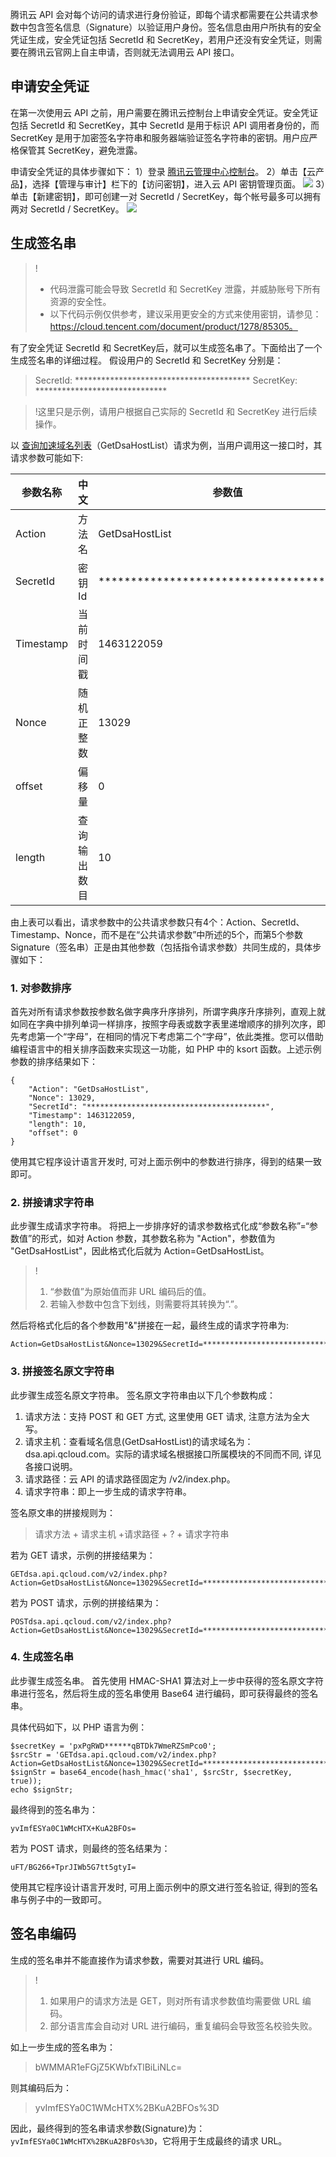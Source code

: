 腾讯云 API 会对每个访问的请求进行身份验证，即每个请求都需要在公共请求参数中包含签名信息（Signature）以验证用户身份。签名信息由用户所执有的安全凭证生成，安全凭证包括 SecretId 和 SecretKey，若用户还没有安全凭证，则需要在腾讯云官网上自主申请，否则就无法调用云 API 接口。

## 申请安全凭证

在第一次使用云 API 之前，用户需要在腾讯云控制台上申请安全凭证。安全凭证包括 SecretId 和 SecretKey，其中 SecretId 是用于标识 API 调用者身份的，而SecretKey 是用于加密签名字符串和服务器端验证签名字符串的密钥。用户应严格保管其 SecretKey，避免泄露。

申请安全凭证的具体步骤如下：
1）登录 [腾讯云管理中心控制台](https://console.cloud.tencent.com/)。
2）单击【云产品】，选择【管理与审计】栏下的【访问密钥】，进入云 API 密钥管理页面。
![](https://main.qcloudimg.com/raw/90434de3ca23afef75cc4a29a2935156.png)
3）单击【新建密钥】，即可创建一对 SecretId / SecretKey，每个帐号最多可以拥有两对 SecretId / SecretKey。
![](https://main.qcloudimg.com/raw/0841c5465befe4c2846188e4df1c62d7.png)

## 生成签名串

>!
>- 代码泄露可能会导致 SecretId 和 SecretKey 泄露，并威胁账号下所有资源的安全性。
>- 以下代码示例仅供参考，建议采用更安全的方式来使用密钥，请参见：https://cloud.tencent.com/document/product/1278/85305。

有了安全凭证 SecretId 和 SecretKey后，就可以生成签名串了。下面给出了一个生成签名串的详细过程。
假设用户的 SecretId 和 SecretKey 分别是：
>SecretId: \*\*\*\*\*\*\*\*\*\*\*\*\*\*\*\*\*\*\*\*\*\*\*\*\*\*\*\*\*\*\*\*\*\*\*\*\*\*\*\* 
>SecretKey: \*\*\*\*\*\*\*\*\*\*\*\*\*\*\*\*\*\*\*\*\*\*\*\*\*\*\*\*\*\*

>!这里只是示例，请用户根据自己实际的 SecretId 和 SecretKey 进行后续操作。

以 [查询加速域名列表](https://cloud.tencent.com/document/product/570/13940)（GetDsaHostList）请求为例，当用户调用这一接口时，其请求参数可能如下:

| 参数名称      | 中文     | 参数值                                  |
| --------- | ------ | ------------------------------------ |
| Action    | 方法名    | GetDsaHostList                     |
| SecretId  | 密钥 Id   | \*\*\*\*\*\*\*\*\*\*\*\*\*\*\*\*\*\*\*\*\*\*\*\*\*\*\*\*\*\*\*\*\*\*\*\*\*\*\*\* |
| Timestamp | 当前时间戳  | 1463122059                           |
| Nonce     | 随机正整数  | 13029                                |
| offset    | 偏移量    | 0                                    |
| length           | 查询输出数目 | 10                                   |

由上表可以看出，请求参数中的公共请求参数只有4个：Action、SecretId、Timestamp、Nonce，而不是在“公共请求参数”中所述的5个，而第5个参数 Signature（签名串）正是由其他参数（包括指令请求参数）共同生成的，具体步骤如下：

### 1. 对参数排序
首先对所有请求参数按参数名做字典序升序排列，所谓字典序升序排列，直观上就如同在字典中排列单词一样排序，按照字母表或数字表里递增顺序的排列次序，即先考虑第一个“字母”，在相同的情况下考虑第二个“字母”，依此类推。您可以借助编程语言中的相关排序函数来实现这一功能，如 PHP 中的 ksort 函数。上述示例参数的排序结果如下：
```
{
	"Action": "GetDsaHostList",
	"Nonce": 13029,
	"SecretId": "****************************************",
	"Timestamp": 1463122059,
	"length": 10,
	"offset": 0
}
```
使用其它程序设计语言开发时, 可对上面示例中的参数进行排序，得到的结果一致即可。

### 2. 拼接请求字符串
此步骤生成请求字符串。
将把上一步排序好的请求参数格式化成“参数名称”=“参数值”的形式，如对 Action 参数，其参数名称为 "Action"，参数值为 "GetDsaHostList"，因此格式化后就为 Action=GetDsaHostList。

>!
>1. “参数值”为原始值而非 URL 编码后的值。
>2. 若输入参数中包含下划线，则需要将其转换为“.”。

然后将格式化后的各个参数用"&"拼接在一起，最终生成的请求字符串为:

```
Action=GetDsaHostList&Nonce=13029&SecretId=****************************************&Timestamp=1463122059&length=10&offset=0
```

### 3. 拼接签名原文字符串
此步骤生成签名原文字符串。
签名原文字符串由以下几个参数构成：

1) 请求方法：支持 POST 和 GET 方式, 这里使用 GET 请求, 注意方法为全大写。
2) 请求主机：查看域名信息(GetDsaHostList)的请求域名为：dsa.api.qcloud.com。实际的请求域名根据接口所属模块的不同而不同, 详见各接口说明。
3) 请求路径：云 API 的请求路径固定为 /v2/index.php。
4) 请求字符串：即上一步生成的请求字符串。

签名原文串的拼接规则为：
> 请求方法 + 请求主机 +请求路径 + ? + 请求字符串

若为 GET 请求，示例的拼接结果为：

```
GETdsa.api.qcloud.com/v2/index.php?Action=GetDsaHostList&Nonce=13029&SecretId=****************************************&Timestamp=1463122059&length=10&offset=0
```

若为 POST 请求，示例的拼接结果为：

```
POSTdsa.api.qcloud.com/v2/index.php?Action=GetDsaHostList&Nonce=13029&SecretId=****************************************&Timestamp=1463122059&offset=0
```


### 4. 生成签名串
此步骤生成签名串。
首先使用 HMAC-SHA1 算法对上一步中获得的签名原文字符串进行签名，然后将生成的签名串使用 Base64 进行编码，即可获得最终的签名串。

具体代码如下，以 PHP 语言为例：

```
$secretKey = 'pxPgRWD******qBTDk7WmeRZSmPco0';
$srcStr = 'GETdsa.api.qcloud.com/v2/index.php?Action=GetDsaHostList&Nonce=13029&SecretId=****************************************&Timestamp=1463122059&length=10&offset=0';
$signStr = base64_encode(hash_hmac('sha1', $srcStr, $secretKey, true));
echo $signStr;
```

最终得到的签名串为：

```
yvImfESYa0C1WMcHTX+KuA2BFOs=
```

若为 POST 请求，则最终的签名结果为：

```
uFT/BG266+TprJIWb5G7tt5gtyI=
```

使用其它程序设计语言开发时, 可用上面示例中的原文进行签名验证, 得到的签名串与例子中的一致即可。

## 签名串编码
生成的签名串并不能直接作为请求参数，需要对其进行 URL 编码。

>!
>1. 如果用户的请求方法是 GET，则对所有请求参数值均需要做 URL 编码。
>2. 部分语言库会自动对 URL 进行编码，重复编码会导致签名校验失败。

如上一步生成的签名串为：
> bWMMAR1eFGjZ5KWbfxTlBiLiNLc=

则其编码后为：
> yvImfESYa0C1WMcHTX%2BKuA2BFOs%3D

因此，最终得到的签名串请求参数(Signature)为：`yvImfESYa0C1WMcHTX%2BKuA2BFOs%3D`，它将用于生成最终的请求 URL。
